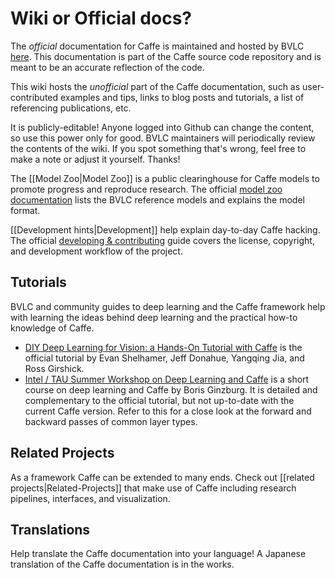 # Wiki or Official docs?

The *official* documentation for Caffe is maintained and hosted by BVLC [here](http://caffe.berkeleyvision.org).
This documentation is part of the Caffe source code repository and is meant to be an accurate reflection of the code.

This wiki hosts the *unofficial* part of the Caffe documentation, such as user-contributed examples and tips, links to blog posts and tutorials, a list of referencing publications, etc.

It is publicly-editable! Anyone logged into Github can change the content, so use this power only for good.
BVLC maintainers will periodically review the contents of the wiki. If you spot something that's wrong, feel free to make a note or adjust it yourself. Thanks!

The [[Model Zoo|Model Zoo]] is a public clearinghouse for Caffe models to promote progress and reproduce research. The official [model zoo documentation](http://caffe.berkeleyvision.org/model_zoo.html) lists the BVLC reference models and explains the model format.

[[Development hints|Development]] help explain day-to-day Caffe hacking. The official [developing & contributing](http://caffe.berkeleyvision.org/development.html) guide covers the license, copyright, and development workflow of the project.

## Tutorials

BVLC and community guides to deep learning and the Caffe framework help with learning the ideas behind deep learning and the practical how-to knowledge of Caffe.

- [DIY Deep Learning for Vision: a Hands-On Tutorial with Caffe](https://docs.google.com/presentation/d/1UeKXVgRvvxg9OUdh_UiC5G71UMscNPlvArsWER41PsU/edit#slide=id.p) is the official tutorial by Evan Shelhamer, Jeff Donahue, Yangqing Jia, and Ross Girshick.
- [Intel / TAU Summer Workshop on Deep Learning and Caffe](http://courses.cs.tau.ac.il/Caffe_workshop/Bootcamp/) is a short course on deep learning and Caffe by Boris Ginzburg. It is detailed and complementary to the official tutorial, but not up-to-date with the current Caffe version. Refer to this for a close look at the forward and backward passes of common layer types.

## Related Projects

As a framework Caffe can be extended to many ends. Check out [[related projects|Related-Projects]] that make use of Caffe including research pipelines, interfaces, and visualization.

## Translations

Help translate the Caffe documentation into your language!
A Japanese translation of the Caffe documentation is in the works.